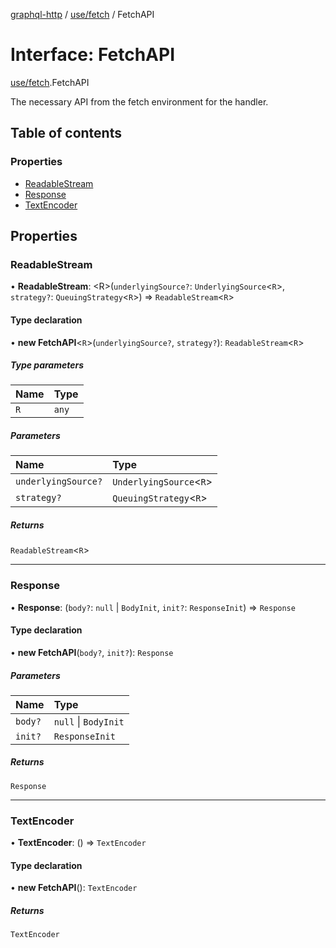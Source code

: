 [graphql-http](../README.md) / [use/fetch](../modules/use_fetch.md) / FetchAPI

# Interface: FetchAPI

[use/fetch](../modules/use_fetch.md).FetchAPI

The necessary API from the fetch environment for the handler.

## Table of contents

### Properties

- [ReadableStream](use_fetch.FetchAPI.md#readablestream)
- [Response](use_fetch.FetchAPI.md#response)
- [TextEncoder](use_fetch.FetchAPI.md#textencoder)

## Properties

### ReadableStream

• **ReadableStream**: <R\>(`underlyingSource?`: `UnderlyingSource`<`R`\>, `strategy?`: `QueuingStrategy`<`R`\>) => `ReadableStream`<`R`\>

#### Type declaration

• **new FetchAPI**<`R`\>(`underlyingSource?`, `strategy?`): `ReadableStream`<`R`\>

##### Type parameters

| Name | Type |
| :------ | :------ |
| `R` | `any` |

##### Parameters

| Name | Type |
| :------ | :------ |
| `underlyingSource?` | `UnderlyingSource`<`R`\> |
| `strategy?` | `QueuingStrategy`<`R`\> |

##### Returns

`ReadableStream`<`R`\>

___

### Response

• **Response**: (`body?`: ``null`` \| `BodyInit`, `init?`: `ResponseInit`) => `Response`

#### Type declaration

• **new FetchAPI**(`body?`, `init?`): `Response`

##### Parameters

| Name | Type |
| :------ | :------ |
| `body?` | ``null`` \| `BodyInit` |
| `init?` | `ResponseInit` |

##### Returns

`Response`

___

### TextEncoder

• **TextEncoder**: () => `TextEncoder`

#### Type declaration

• **new FetchAPI**(): `TextEncoder`

##### Returns

`TextEncoder`
